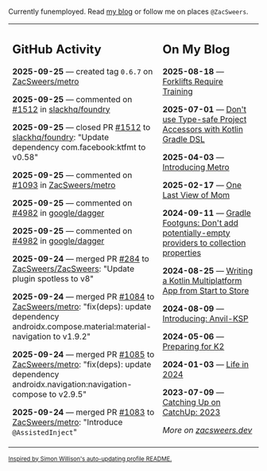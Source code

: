 Currently funemployed. Read [my blog](https://zacsweers.dev/) or follow me on places `@ZacSweers`.

<table><tr><td valign="top" width="60%">

## GitHub Activity
<!-- githubActivity starts -->
**2025-09-25** — created tag `0.6.7` on [ZacSweers/metro](https://github.com/ZacSweers/metro)

**2025-09-25** — commented on [#1512](https://github.com/slackhq/foundry/pull/1512#issuecomment-3336179366) in [slackhq/foundry](https://github.com/slackhq/foundry)

**2025-09-25** — closed PR [#1512](https://github.com/slackhq/foundry/pull/1512) to [slackhq/foundry](https://github.com/slackhq/foundry): "Update dependency com.facebook:ktfmt to v0.58"

**2025-09-25** — commented on [#1093](https://github.com/ZacSweers/metro/issues/1093#issuecomment-3336167600) in [ZacSweers/metro](https://github.com/ZacSweers/metro)

**2025-09-25** — commented on [#4982](https://github.com/google/dagger/issues/4982#issuecomment-3336161639) in [google/dagger](https://github.com/google/dagger)

**2025-09-25** — commented on [#4982](https://github.com/google/dagger/issues/4982#issuecomment-3336159003) in [google/dagger](https://github.com/google/dagger)

**2025-09-24** — merged PR [#284](https://github.com/ZacSweers/ZacSweers/pull/284) to [ZacSweers/ZacSweers](https://github.com/ZacSweers/ZacSweers): "Update plugin spotless to v8"

**2025-09-24** — merged PR [#1084](https://github.com/ZacSweers/metro/pull/1084) to [ZacSweers/metro](https://github.com/ZacSweers/metro): "fix(deps): update dependency androidx.compose.material:material-navigation to v1.9.2"

**2025-09-24** — merged PR [#1085](https://github.com/ZacSweers/metro/pull/1085) to [ZacSweers/metro](https://github.com/ZacSweers/metro): "fix(deps): update dependency androidx.navigation:navigation-compose to v2.9.5"

**2025-09-24** — merged PR [#1083](https://github.com/ZacSweers/metro/pull/1083) to [ZacSweers/metro](https://github.com/ZacSweers/metro): "Introduce `@AssistedInject`"
<!-- githubActivity ends -->
</td><td valign="top" width="40%">

## On My Blog
<!-- blog starts -->
**2025-08-18** — [Forklifts Require Training](https://www.zacsweers.dev/forklifts-require-training/)

**2025-07-01** — [Don't use Type-safe Project Accessors with Kotlin Gradle DSL](https://www.zacsweers.dev/dont-use-type-safe-project-accessors-with-kotlin-gradle-dsl/)

**2025-04-03** — [Introducing Metro](https://www.zacsweers.dev/introducing-metro/)

**2025-02-17** — [One Last View of Mom](https://www.zacsweers.dev/one-last-view-of-mom/)

**2024-09-11** — [Gradle Footguns: Don't add potentially-empty providers to collection properties](https://www.zacsweers.dev/gradle-footgun-adding-empty-providers-to-collection-properties/)

**2024-08-25** — [Writing a Kotlin Multiplatform App from Start to Store](https://www.zacsweers.dev/writing-a-kotlin-multiplatform-app-from-start-to-store/)

**2024-08-09** — [Introducing: Anvil-KSP](https://www.zacsweers.dev/introducing-anvil-ksp/)

**2024-05-06** — [Preparing for K2](https://www.zacsweers.dev/preparing-for-k2/)

**2024-01-03** — [Life in 2024](https://www.zacsweers.dev/life-in-2024/)

**2023-07-09** — [Catching Up on CatchUp: 2023](https://www.zacsweers.dev/catching-up-on-catchup-2023/)
<!-- blog ends -->
_More on [zacsweers.dev](https://zacsweers.dev/)_
</td></tr></table>

<sub><a href="https://simonwillison.net/2020/Jul/10/self-updating-profile-readme/">Inspired by Simon Willison's auto-updating profile README.</a></sub>